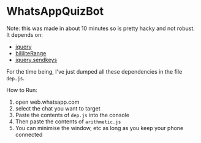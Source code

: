 # WhatsAppQuizBot

Note: this was made in about 10 minutes so is pretty hacky and not robust.<br>
It depends on:
- [jquery](https://code.jquery.com/)
- [bililiteRange](https://github.com/dwachss/bililiteRange)
- [jquery.sendkeys](https://github.com/dwachss/bililiteRange/blob/master/jquery.sendkeys.js)

For the time being, I've just dumped all these dependencies in the file `dep.js`.

How to Run:
1. open web.whatsapp.com
2. select the chat you want to target
3. Paste the contents of `dep.js` into the console
4. Then paste the contents of `arithmetic.js`
5. You can minimise the window, etc as long as you keep your phone connected
